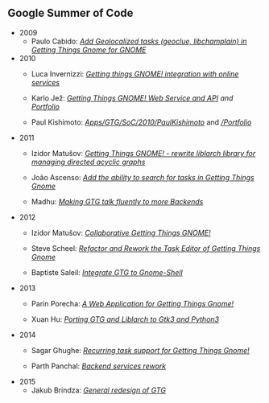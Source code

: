 ## Google Summer of Code

- 2009
  - Paulo Cabido: *[Add Geolocalized tasks (geoclue, libchamplain)
    in Getting Things Gnome for GNOME](gsoc2009)*
- 2010
  - Luca Invernizzi: *[Getting things GNOME! integration with online
    services](https://wiki.gnome.org/Apps/GTG/soc2010_invernizzi_portfolio)*

  - Karlo Jež: *[Getting Things GNOME! Web Service and
    API](gsoc2010_jez) and
    [Portfolio](https://wiki.gnome.org/Outreach/SummerOfCode/2010/KarloJez_GTG)*

  - Paul Kishimoto:
    *[Apps/GTG/SoC/2010/PaulKishimoto](https://wiki.gnome.org/Apps/GTG/SoC/2010/PaulKishimoto)*
    and *[/Portfolio](https://wiki.gnome.org/Apps/GTG/SoC/2010/PaulKishimoto/Portfolio)*
- 2011
  - Izidor Matušov: *[Getting Things GNOME! - rewrite liblarch
    library for managing directed acyclic
    graphs](gsoc2011_IzidorMatusov)*

  - João Ascenso: *[Add the ability to search for tasks in Getting
    Things Gnome](gsoc2011_joaoascenso_addsearch)*

  - Madhu: *[Making GTG talk fluently to more
    Backends](https://wiki.gnome.org/Outreach/SummerOfCode/2011/Projects/Madhu_GTG_Backends)*
- 2012
  - Izidor Matušov: *[Collaborative Getting Things
    GNOME!](https://wiki.gnome.org/Outreach/SummerOfCode/2012/Projects/IzidorMatusov_CollaborativeGTG)*

  - Steve Scheel: *[Refactor and Rework the Task Editor of Getting
    Things
    Gnome](https://wiki.gnome.org/Outreach/SummerOfCode/2012/Projects/SteveScheel_GTGTaskEditor)*

  - Baptiste Saleil: *[Integrate GTG to
    Gnome-Shell](https://wiki.gnome.org/Outreach/SummerOfCode/2012/Projects/BaptisteSaleil_GTG_GNOME_Shell)*
- 2013
  - Parin Porecha: *[A Web Application for Getting Things
    Gnome!](https://wiki.gnome.org/Outreach/SummerOfCode/2013/Projects/ParinPorecha_GTGOnline)*

  - Xuan Hu: *[Porting GTG and Liblarch to Gtk3 and
    Python3](https://wiki.gnome.org/Outreach/SummerOfCode/2013/Projects/XuanHu_PortingGTG)*
- 2014
  - Sagar Ghughe: *[Recurring task support for Getting Things
    Gnome!](https://wiki.gnome.org/Outreach/SummerOfCode/2014/Projects/SagarGhuge_GTG)*

  - Parth Panchal: *[Backend services
    rework](https://wiki.gnome.org/Outreach/SummerOfCode/2014/Projects/ParthPanchal_GtgBackend)*
- 2015
  - Jakub Brindza: *[General redesign of
    GTG](https://wiki.gnome.org/Outreach/SummerOfCode/2015/Projects/JakubBrindza_GTGRedesign)*

